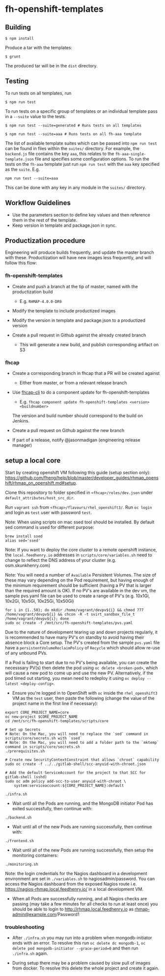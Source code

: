 # fh-openshift-templates

## Building
```shell
$ npm install
```

Produce a tar with the templates:

```shell
$ grunt
```
The produced tar will be in the ```dist``` directory.

## Testing
To run tests on all templates, run
```shell
$ npm run test
```

To run tests on a specific group of templates or an individual template pass in a `--suite` value
to the tests.
```shell
$ npm run test --suite=generated # Runs tests on all templates

$ npm run test --suite=aaa # Runs tests on all fh-aaa template
```

The list of available template suites which can be passed into `npm run test` can
be found in files within the `suites/` directory. For example, the `backend.js` file
contains the key `aaa`, this relates to the `fh-aaa-single-template.json` file
and specifies some configuration options. To run the tests on the `fh-aaa` template
just run `npm run test` with the `aaa` key specified as the `suite`. E.g.
```shell
npm run test --suite=aaa
```
This can be done with any key in any module in the `suites/` directory.


## Workflow Guidelines

* Use the parameters section to define key values and then reference them in the rest of the template.
* Keep version in template and package.json in sync.

## Productization procedure

Engineering will produce builds frequently, and update the master branch with these.
Productization will have new images less frequently, and will follow this flow:

### fh-openshift-templates

* Create and push a branch at the tip of master, named with the productization build

    * E.g. `RHMAP-4.0.0-DR9`

* Modify the template to include productized images

* Modify the version in template and package.json to a productized version

* Create a pull request in Github against the already created branch

    * This will generate a new build, and publish corresponding artifact on S3

### fhcap

* Create a corresponding branch in fhcap that a PR will be created against

    * Either from master, or from a relevant release branch

* Use [fhcap-cli](https://github.com/fheng/fhcap-cli) to do a component update for fh-openshift-templates

    * E.g. `fhcap component update fh-openshift-templates <version> <buildnumber>`

    The version and build number should correspond to the build on Jenkins.

* Create a pull request on Github against the new branch

* If part of a release, notify @jasonmadigan (engineering release manager)


## setup a local core

Start by creating openshift VM following this guide (setup section only): https://github.com/fheng/help/blob/master/developer_guides/rhmap_openshift/rhmap_on_openshift.md#setup.

Clone this repository to folder specified in `<fhcap>/roles/dev.json` under `default_attributes/host_src_dir`.

Run `vagrant ssh` from `<fhcap>/flavours/rhel_openshift3/`. Run `oc login` and login as `test` user with password `test`.

Note: When using scripts on mac ssed tool should be installed. By default sed command is used for different purpose:

    brew install ssed
    alias sed='ssed'

Note: If you want to deploy the core cluster to a remote openshift instance, the `local.feedhenry.io` addresses in `scripts/core/variables.sh` need to change to reflect the DNS address of your cluster (e.g. osm.skunkhenry.com)

Note: You will need a number of `Available` Persistent Volumes. The size of these may vary depending on the Pod requirement, but having enough of the minimum requirement should be sufficient (having a PV that is larger than the required amount is OK). If no PV's are available in the dev vm, the sample pvs.yaml file can be used to create a range of PV's (e.g. 10x1Gi, 10x2Gi, 10x5Gi, 10x25Gi, 10x50Gi)

```
for i in {1..50}; do mkdir /home/vagrant/devpv${i} && chmod 777 /home/vagrant/devpv${i} && chcon -R -t svirt_sandbox_file_t /home/vagrant/devpv${i}; done
sudo oc create -f /mnt/src/fh-openshift-templates/pvs.yaml
```

Due to the nature of development tearing up and down projects regularly, it is recommended to have many PV's on standby to avoid having their absence block a Core setup. The PV's created from the sample `pvs.yaml` file have a `persistentVolumeReclaimPolicy` of `Recycle` which should allow re-use of any unbound PVs.

If a Pod is failing to start due to no PV's being available, you can create the necesssary PV(s) then delete the pod using `oc delete <broken-pod>`, which will cause a new pod to come up and use the new PV. Alternatively, if the pod timed out starting, you mean need to redeploy it using `oc deploy --latest <deploy-config>`.

* Ensure you're logged in to OpenShift with `oc` inside the `rhel_openshift3` VM as the `test` user, then paste the following (change the value of the project name in the first line if necessary):

``` shell
export CORE_PROJECT_NAME=core
oc new-project $CORE_PROJECT_NAME
cd /mnt/src/fh-openshift-templates/scripts/core

# Set up Secrets
# Note: On the Mac, you will need to replace the `sed` command in scripts/core/secrets.sh with `ssed`
# Note: On the Mac, you will need to add a folder path to the `mktemp` command in scripts/core/secrets.sh
./prerequisites.sh

# Create new SecurityContextConstraint that allows `chroot` capability
sudo oc create -f ../../gitlab-shell/scc-anyuid-with-chroot.json

# Add the default ServiceAccount for the project to that SCC for gitlab-shell (sshd)
sudo oc adm policy add-scc-to-user anyuid-with-chroot \
    system:serviceaccount:${CORE_PROJECT_NAME}:default

./infra.sh
```

* Wait until all the Pods are running, and the MongoDB initiator Pod has exited successfully, then continue with:

``` shell
./backend.sh
```

* Wait until all of the new Pods are running successfully, then continue with:

``` shell
./frontend.sh
```

* Wait until all of the new Pods are running successfully, then setup the monitoring containers:

``` shell
./monitoring.sh
```

Note: the login credentials for the Nagios dashboard in a development environment are set in `./variables.sh` to nagiosadmin/password. You can access the Nagios dashboard from the exposed Nagios route i.e. https://nagios-rhmap.local.feedhenry.io/ in a local development VM.

* When all Pods are successfully running, and all Nagios checks are passing (may take a few minutes for all checks to run at least once) you should be able to login to http://rhmap.local.feedhenry.io as rhmap-admin@example.com/Password1

### troubleshooting

* After `./infra.sh` you may run into a problem when mongodb-initiator ends with an error. To resolve this run `oc delete dc mongodb-1`, `oc delete pod mongodb-initiator --grace-period=0` and then run `./infra.sh` again.

* During setup there may be a problem caused by slow pull of images from docker. To resolve this delete the whole project and create it again.
